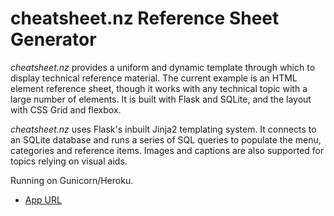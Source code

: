# cheatsheet.nz Reference Sheet Generator

*cheatsheet.nz* provides a uniform and dynamic template through which to display technical reference material. The current example is an HTML element reference sheet, though it works with any technical topic with a large number of elements. It is built with Flask and SQLite, and the layout with CSS Grid and flexbox.

*cheatsheet.nz* uses Flask's inbuilt Jinja2 templating system. It connects to an SQLite database and runs a series of SQL queries to populate the menu, categories and reference items. Images and captions are also supported for topics relying on visual aids.

Running on Gunicorn/Heroku.

- [App URL](https://cheatsheet-nz.herokuapp.com/)